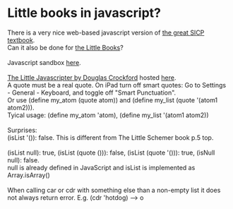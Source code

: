 # Little books in javascript?
There is a very nice web-based javascript version of <a href="https://sourceacademy.org/sicpjs/index">
the great SICP textbook</a>.<br>
Can it also be done for 
<a href="https://mitpress.mit.edu/little-books-on-big-topics-in-computer-science/">the Little Books</a>?<br>
<br>
Javascript sandbox <a href="https://joostjacob.github.io/Little/evaljs.html">here</a>.<br>
<br>
<a href="https://www.crockford.com/little.html">The Little Javascripter by Douglas Crockford</a> hosted <a href="https://joostjacob.github.io/Little/ljs.html">here</a>.<br>
A quote must be a real quote. On iPad turn off smart quotes: Go to Settings - General - Keyboard, and toggle off "Smart Punctuation".<br>
Or use (define my_atom (quote atom)) and (define my_list (quote '(atom1 atom2))).<br>
Tyical usage: (define my_atom 'atom), (define my_list '(atom1 atom2))<br>
<br>
Surprises:<br>
(isList '()): false. This is different from The Little Schemer book p.5 top.<br>
<br>
(isList null): true, (isList (quote ())): false, (isList (quote '())): true, (isNull null): false.<br>
null is already defined in JavaScript and isList is implemented as Array.isArray()<br>
<br>
When calling car or cdr with something else than a non-empty list it does not always return error. 
E.g. (cdr 'hotdog) --> o<br>